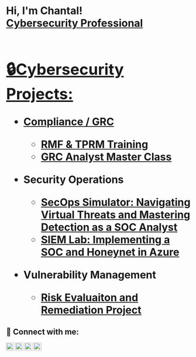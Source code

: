 
<h1>Hi, I'm Chantal! <br/><a href="https://github.com/cybercay">Cybersecurity Professional</a> <a href="https://www.linkedin.com/in/caycharles"><h1> 
  
<h2>🔒Cybersecurity Projects:</h2>
  
- <b>Compliance / GRC </b>
  - [RMF & TPRM Training](https://github.com/caycharles)
  - [GRC Analyst Master Class](https://github.com/caycharles)
 
- <b>Security Operations</b>
  - [SecOps Simulator: Navigating Virtual Threats and Mastering Detection as a SOC Analyst](https://github.com/caycharles)
  - [SIEM Lab: Implementing a SOC and Honeynet in Azure](https://github.com/caycharles)
    
- <b>Vulnerability Management</b>
  - [Risk Evaluaiton and Remediation Project](https://github.com/caycharles)

  
<h2> 🤳 Connect with me:</h2>

[<img align="left" alt="CayCharles | YouTube" width="22px" src="https://cdn.jsdelivr.net/npm/simple-icons@v3/icons/youtube.svg" />][youtube]
[<img align="left" alt="CayCharles | Twitter" width="22px" src="https://cdn.jsdelivr.net/npm/simple-icons@v3/icons/twitter.svg" />][twitter]
[<img align="left" alt="CayCharles | LinkedIn" width="22px" src="https://cdn.jsdelivr.net/npm/simple-icons@v3/icons/linkedin.svg" />][linkedin]
[<img align="left" alt="CayCharles | Instagram" width="22px" src="https://cdn.jsdelivr.net/npm/simple-icons@v3/icons/instagram.svg" />][instagram]

[twitter]: https://twitter.com/
[youtube]: https://www.youtube.com/
[instagram]: https://www.instagram.com/
[linkedin]: https://linkedin.com/in/caycharles

<!--

- 👋 Hi, I’m @cybercay
- 👀 I’m interested in ...
- 🌱 I’m currently learning ...
- 💞️ I’m looking to collaborate on ...
- 📫 How to reach me ...
- 😄 Pronouns: ...
- ⚡ Fun fact: ...

<!---
cybercay/cybercay is a ✨ special ✨ repository because its `README.md` (this file) appears on your GitHub profile.
You can click the Preview link to take a look at your changes.
--->
